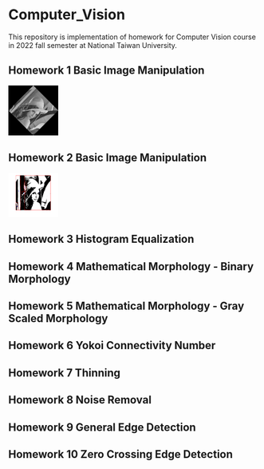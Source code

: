 # Computer_Vision

This repository is implementation of homework for Computer Vision course in 2022 fall semester at National Taiwan University.

## Homework 1 Basic Image Manipulation
<img src="https://github.com/Jia-Wei-Liao/Computer_Vision/blob/main/HW1/figure/rotate45.png" alt="Cover" width="100"/>

## Homework 2 Basic Image Manipulation
<img src="https://github.com/Jia-Wei-Liao/Computer_Vision/blob/main/HW2/figure/4_connected_components_image.png" alt="Cover" width="100"/>


## Homework 3 Histogram Equalization
## Homework 4 Mathematical Morphology - Binary Morphology
## Homework 5 Mathematical Morphology - Gray Scaled Morphology
## Homework 6 Yokoi Connectivity Number
## Homework 7 Thinning
## Homework 8 Noise Removal
## Homework 9 General Edge Detection
## Homework 10 Zero Crossing Edge Detection
